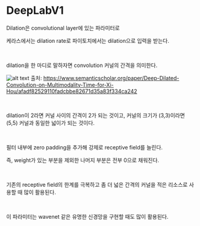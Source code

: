 # DeepLabV1

Dilation은 convolutional layer에 있는 파라미터로

케라스에서는 dilation rate로 파이토치에서는 dilation으로 입력을 받는다.

​

dilation을 한 마디로 말하자면 convolution 커널의 간격을 의미한다.

​![alt text](image.png)
출처: https://www.semanticscholar.org/paper/Deep-Dilated-Convolution-on-Multimodality-Time-for-Xi-Hou/afadf82529110fadcbbe82671d35a83f334ca242

​

dilation이 2라면 커널 사이의 간격이 2가 되는 것이고, 커널의 크기가 (3,3)이라면 (5,5) 커널과 동일한 넓이가 되는 것이다.

​

필터 내부에 zero padding을 추가해 강제로 receptive field를 늘린다.

즉, weight가 있는 부분을 제외한 나머지 부분은 전부 0으로 채워진다.

​

기존의 receptive field의 한계를 극복하고 좀 더 넓은 간격의 커널을 적은 리소스로 사용할 때 많이 활용된다.

​

이 파라미터는 wavenet 같은 유명한 신경망을 구현할 때도 많이 활용된다.
